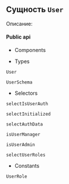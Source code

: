 ## Сущность `User`

Описание: 

#### Public api

- Components



- Types

`User`

`UserSchema`

- Selectors

`selectIsUserAuth`

`selectInitialized`

`selectAuthData`

`isUserManager`

`isUserAdmin`

`selectUserRoles`

- Constants

`UserRole`